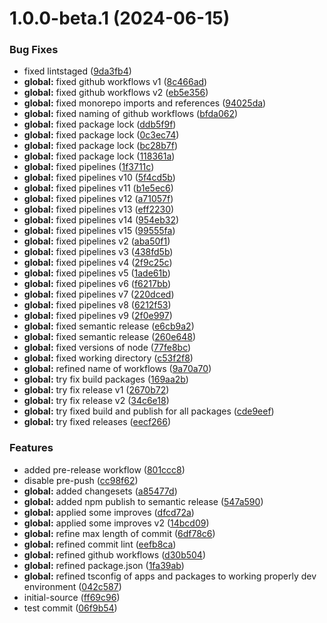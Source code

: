 # 1.0.0-beta.1 (2024-06-15)


### Bug Fixes

* fixed lintstaged ([9da3fb4](https://github.com/React-XP/react-xp/commit/9da3fb4ab5decf0e9d4ee622d194e0599fc3954a))
* **global:** fixed github workflows v1 ([8c466ad](https://github.com/React-XP/react-xp/commit/8c466add14657875c1dd0bd92917fec9a3ed3323))
* **global:** fixed github workflows v2 ([eb5e356](https://github.com/React-XP/react-xp/commit/eb5e3561e6302668a9fabb7c626293782a629b89))
* **global:** fixed monorepo imports and references ([94025da](https://github.com/React-XP/react-xp/commit/94025da26fa6fb9addd810ffe09feefbfb75ee4c))
* **global:** fixed naming of github workflows ([bfda062](https://github.com/React-XP/react-xp/commit/bfda0624054c82b8943f4cb0efc5f41cf4635d79))
* **global:** fixed package lock ([ddb5f9f](https://github.com/React-XP/react-xp/commit/ddb5f9f6764b4bd6fa6693691b80b48a98eb6eed))
* **global:** fixed package lock ([0c3ec74](https://github.com/React-XP/react-xp/commit/0c3ec74d91c3d6c6de63db25c94355e54b798c8c))
* **global:** fixed package lock ([bc28b7f](https://github.com/React-XP/react-xp/commit/bc28b7f9a8dd887ccfbc64c4b5c032f9b1582246))
* **global:** fixed package lock ([118361a](https://github.com/React-XP/react-xp/commit/118361a394c7954830f3dda217ba108a05c3af85))
* **global:** fixed pipelines ([1f3711c](https://github.com/React-XP/react-xp/commit/1f3711c9c505764f272746fc287644ca8051e3ef))
* **global:** fixed pipelines v10 ([5f4cd5b](https://github.com/React-XP/react-xp/commit/5f4cd5be6ae9753ab3c0bee23264dab8a3bf0073))
* **global:** fixed pipelines v11 ([b1e5ec6](https://github.com/React-XP/react-xp/commit/b1e5ec6b8c44abb5ac7416193fe0a0f2ae5d807d))
* **global:** fixed pipelines v12 ([a71057f](https://github.com/React-XP/react-xp/commit/a71057f332a0410a9ec8bd9c655cc5eea6e884d3))
* **global:** fixed pipelines v13 ([eff2230](https://github.com/React-XP/react-xp/commit/eff2230207342e5ec85724136213199e21237ac2))
* **global:** fixed pipelines v14 ([954eb32](https://github.com/React-XP/react-xp/commit/954eb32578c217c5cfbcad430bf560bb0f1b527b))
* **global:** fixed pipelines v15 ([99555fa](https://github.com/React-XP/react-xp/commit/99555fa8a2609929de0d9200ce35542d747579ed))
* **global:** fixed pipelines v2 ([aba50f1](https://github.com/React-XP/react-xp/commit/aba50f1d379f41b38d118ab7b777958f6e3bdc66))
* **global:** fixed pipelines v3 ([438fd5b](https://github.com/React-XP/react-xp/commit/438fd5b3a132ca8f578e3cd8edd50141e81eb37d))
* **global:** fixed pipelines v4 ([2f9c25c](https://github.com/React-XP/react-xp/commit/2f9c25c4f225497e5a5a649b9b6561c7f64c53ea))
* **global:** fixed pipelines v5 ([1ade61b](https://github.com/React-XP/react-xp/commit/1ade61b36350c9a2538b4e9c9573079e887e913e))
* **global:** fixed pipelines v6 ([f6217bb](https://github.com/React-XP/react-xp/commit/f6217bbfb960544f6b619962275225377c03f7ff))
* **global:** fixed pipelines v7 ([220dced](https://github.com/React-XP/react-xp/commit/220dcedf44badf41d4d66f5cc4f40f5ef76a7adb))
* **global:** fixed pipelines v8 ([6212f53](https://github.com/React-XP/react-xp/commit/6212f5303fb18c5f65612bc4e1c8a442f7711bd5))
* **global:** fixed pipelines v9 ([2f0e997](https://github.com/React-XP/react-xp/commit/2f0e9976c9ed4acd8453ae5d0b41c98ca5bf881f))
* **global:** fixed semantic release ([e6cb9a2](https://github.com/React-XP/react-xp/commit/e6cb9a21eabe25f43aa9fa7ac5ba2b7ab9b86d5d))
* **global:** fixed semantic release ([260e648](https://github.com/React-XP/react-xp/commit/260e648cf05b553ec10073bce4f3d65dce8a401d))
* **global:** fixed versions of node ([77fe8bc](https://github.com/React-XP/react-xp/commit/77fe8bcfae69833d383a5692aee3a0ffd925b5fc))
* **global:** fixed working directory ([c53f2f8](https://github.com/React-XP/react-xp/commit/c53f2f87644a7d2992d10babecec333f28428278))
* **global:** refined name of workflows ([9a70a70](https://github.com/React-XP/react-xp/commit/9a70a7051b3d3c9f2e7574d51727bab950e148be))
* **global:** try fix build packages ([169aa2b](https://github.com/React-XP/react-xp/commit/169aa2b8e471bcebd7081db5ece7d9eb27401e51))
* **global:** try fix release v1 ([2670b72](https://github.com/React-XP/react-xp/commit/2670b7233cb6e56ba53d26457865173ea24fe4f5))
* **global:** try fix release v2 ([34c6e18](https://github.com/React-XP/react-xp/commit/34c6e187298a4b7509934dedb776bc54a48c7150))
* **global:** try fixed build and publish for all packages ([cde9eef](https://github.com/React-XP/react-xp/commit/cde9eef70af6f1cc35aec84bb6dae758f8f7dad7))
* **global:** try fixed releases ([eecf266](https://github.com/React-XP/react-xp/commit/eecf266cd9096c2f8d6c346e424310bebed9219b))


### Features

* added pre-release workflow ([801ccc8](https://github.com/React-XP/react-xp/commit/801ccc8832ba89f70840c8493f59a515799906e3))
* disable pre-push ([cc98f62](https://github.com/React-XP/react-xp/commit/cc98f62ee2dbc66a2736fc0c2c893d9f3f06335e))
* **global:** added changesets ([a85477d](https://github.com/React-XP/react-xp/commit/a85477d2475da85462b838b0090acc951695853e))
* **global:** added npm publish to semantic release ([547a590](https://github.com/React-XP/react-xp/commit/547a590b414aefd1a2fc944aab8f20ed407a1620))
* **global:** applied some improves ([dfcd72a](https://github.com/React-XP/react-xp/commit/dfcd72ab6db08f10caf5aad78433ac81c9aaed3d))
* **global:** applied some improves v2 ([14bcd09](https://github.com/React-XP/react-xp/commit/14bcd0995adce8c6a6b83e5aa409080c0dcad273))
* **global:** refine max length of commit ([6df78c6](https://github.com/React-XP/react-xp/commit/6df78c670faea02f77f82c69986ebdda00cc9840))
* **global:** refined commit lint ([eefb8ca](https://github.com/React-XP/react-xp/commit/eefb8ca7afb50f14fce9a6efbbd4b5f7ebaf5523))
* **global:** refined github workflows ([d30b504](https://github.com/React-XP/react-xp/commit/d30b504132a2dca122b4850e3a3323d27c2f5d76))
* **global:** refined package.json ([1fa39ab](https://github.com/React-XP/react-xp/commit/1fa39abbd781264207bf3042f65dab66a41ff789))
* **global:** refined tsconfig of apps and packages to working properly dev environment ([042c587](https://github.com/React-XP/react-xp/commit/042c587e2abe621e90c1385f4c40f9a6f18c963b))
* initial-source ([ff69c96](https://github.com/React-XP/react-xp/commit/ff69c963aa64205e857c6ef5efa0b6758f07d596))
* test commit ([06f9b54](https://github.com/React-XP/react-xp/commit/06f9b546808a3bb381fb8d213b6ff27b11a1d610))
